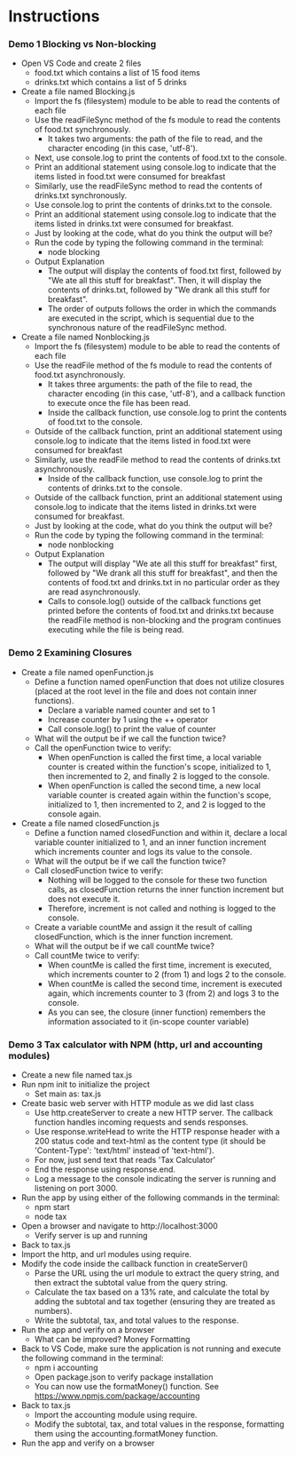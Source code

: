 # Instructions

### Demo 1 Blocking vs Non-blocking

- Open VS Code and create 2 files
    - food.txt which contains a list of 15 food items
    - drinks.txt which contains a list of 5 drinks
- Create a file named Blocking.js
    - Import the fs (filesystem) module to be able to read the contents of each file
    - Use the readFileSync method of the fs module to read the contents of food.txt synchronously.
        - It takes two arguments: the path of the file to read, and the character encoding (in this case, 'utf-8').
    - Next, use console.log to print the contents of food.txt to the console.
    - Print an additional statement using console.log to indicate that the items listed in food.txt were consumed for breakfast
    - Similarly, use the readFileSync method to read the contents of drinks.txt synchronously.
    - Use console.log to print the contents of drinks.txt to the console.
    - Print an additional statement using console.log to indicate that the items listed in drinks.txt were consumed for breakfast.
    - Just by looking at the code, what do you think the output will be?
    - Run the code by typing the following command in the terminal:
        - node blocking
    - Output Explanation
        - The output will display the contents of food.txt first, followed by "We ate all this stuff for breakfast". Then, it will display the contents of drinks.txt, followed by "We drank all this stuff for breakfast".
        - The order of outputs follows the order in which the commands are executed in the script, which is sequential due to the synchronous nature of the readFileSync method.
- Create a file named Nonblocking.js
    - Import the fs (filesystem) module to be able to read the contents of each file
    - Use the readFile method of the fs module to read the contents of food.txt asynchronously.
        - It takes three arguments: the path of the file to read, the character encoding (in this case, 'utf-8'), and a callback function to execute once the file has been read.
        - Inside the callback function, use console.log to print the contents of food.txt to the console.
    - Outside of the callback function, print an additional statement using console.log to indicate that the items listed in food.txt were consumed for breakfast
    - Similarly, use the readFile method to read the contents of drinks.txt asynchronously.
        - Inside of the callback function, use console.log to print the contents of drinks.txt to the console.
    - Outside of the callback function, print an additional statement using console.log to indicate that the items listed in drinks.txt were consumed for breakfast.
    - Just by looking at the code, what do you think the output will be?
    - Run the code by typing the following command in the terminal:
        - node nonblocking
    - Output Explanation
        - The output will display "We ate all this stuff for breakfast" first, followed by "We drank all this stuff for breakfast", and then the contents of food.txt and drinks.txt in no particular order as they are read asynchronously.
        - Calls to console.log() outside of the callback functions get printed before the contents of food.txt and drinks.txt because the readFile method is non-blocking and the program continues executing while the file is being read.

### Demo 2 Examining Closures

- Create a file named openFunction.js
    - Define a function named openFunction that does not utilize closures (placed at the root level in the file and does not contain inner functions).
        - Declare a variable named counter and set to 1
        - Increase counter by 1 using the ++ operator
        - Call console.log() to print the value of counter
    - What will the output be if we call the function twice?
    - Call the openFunction twice to verify:
        - When openFunction is called the first time, a local variable counter is created within the function's scope, initialized to 1, then incremented to 2, and finally 2 is logged to the console.
        - When openFunction is called the second time, a new local variable counter is created again within the function's scope, initialized to 1, then incremented to 2, and 2 is logged to the console again.
- Create a file named closedFunction.js
    - Define a function named closedFunction and within it, declare a local variable counter initialized to 1, and an inner function increment which increments counter and logs its value to the console.
    - What will the output be if we call the function twice?
    - Call closedFunction twice to verify:
        - Nothing will be logged to the console for these two function calls, as closedFunction returns the inner function increment but does not execute it. 
        - Therefore, increment is not called and nothing is logged to the console.
    - Create a variable countMe and assign it the result of calling closedFunction, which is the inner function increment.
    - What will the output be if we call countMe twice?
    - Call countMe twice to verify:
        - When countMe is called the first time, increment is executed, which increments counter to 2 (from 1) and logs 2 to the console.
        - When countMe is called the second time, increment is executed again, which increments counter to 3 (from 2) and logs 3 to the console.
        - As you can see, the closure (inner function) remembers the information associated to it (in-scope counter variable)
    
### Demo 3 Tax calculator with NPM (http, url and accounting modules)

- Create a new file named tax.js
- Run npm init to initialize the project
    - Set main as: tax.js
- Create basic web server with HTTP module as we did last class
    - Use http.createServer to create a new HTTP server. The callback function handles incoming requests and sends responses.
    - Use response.writeHead to write the HTTP response header with a 200 status code and text-html as the content type (it should be 'Content-Type': 'text/html' instead of 'text-html').
    - For now, just send text that reads 'Tax Calculator'
    - End the response using response.end.
    - Log a message to the console indicating the server is running and listening on port 3000.
- Run the app by using either of the following commands in the terminal:
    - npm start
    - node tax
- Open a browser and navigate to http://localhost:3000
    - Verify server is up and running
- Back to tax.js
- Import the http, and url modules using require.
- Modify the code inside the callback function in createServer()
    - Parse the URL using the url module to extract the query string, and then extract the subtotal value from the query string.
    - Calculate the tax based on a 13% rate, and calculate the total by adding the subtotal and tax together (ensuring they are treated as numbers).
    - Write the subtotal, tax, and total values to the response.
- Run the app and verify on a browser
    - What can be improved? Money Formatting
- Back to VS Code, make sure the application is not running and execute the following command in the terminal:
    - npm i accounting
    - Open package.json to verify package installation
    - You can now use the formatMoney() function. See https://www.npmjs.com/package/accounting
- Back to tax.js
    - Import the accounting module using require.
    - Modify the subtotal, tax, and total values in the response, formatting them using the accounting.formatMoney function.
- Run the app and verify on a browser